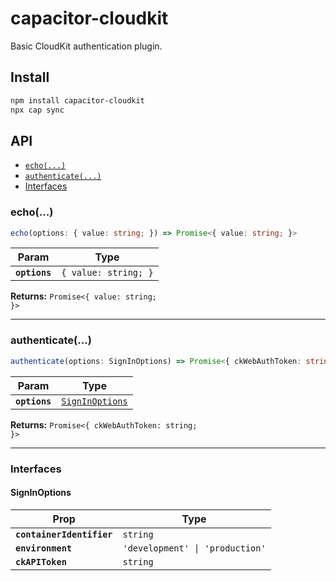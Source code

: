 # capacitor-cloudkit

Basic CloudKit authentication plugin.

## Install

```bash
npm install capacitor-cloudkit
npx cap sync
```

## API

<docgen-index>

* [`echo(...)`](#echo)
* [`authenticate(...)`](#authenticate)
* [Interfaces](#interfaces)

</docgen-index>

<docgen-api>
<!--Update the source file JSDoc comments and rerun docgen to update the docs below-->

### echo(...)

```typescript
echo(options: { value: string; }) => Promise<{ value: string; }>
```

| Param         | Type                            |
| ------------- | ------------------------------- |
| **`options`** | <code>{ value: string; }</code> |

**Returns:** <code>Promise&lt;{ value: string; }&gt;</code>

--------------------


### authenticate(...)

```typescript
authenticate(options: SignInOptions) => Promise<{ ckWebAuthToken: string; }>
```

| Param         | Type                                                    |
| ------------- | ------------------------------------------------------- |
| **`options`** | <code><a href="#signinoptions">SignInOptions</a></code> |

**Returns:** <code>Promise&lt;{ ckWebAuthToken: string; }&gt;</code>

--------------------


### Interfaces


#### SignInOptions

| Prop                      | Type                                       |
| ------------------------- | ------------------------------------------ |
| **`containerIdentifier`** | <code>string</code>                        |
| **`environment`**         | <code>'development' \| 'production'</code> |
| **`ckAPIToken`**          | <code>string</code>                        |

</docgen-api>

